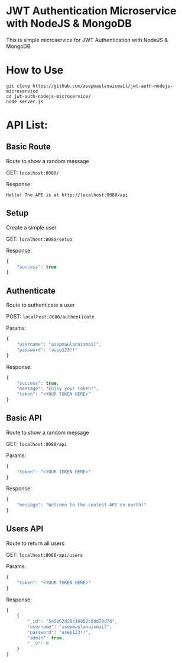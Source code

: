# JWT Authentication Microservice with NodeJS & MongoDB

This is simple microservice for JWT Authentication with NodeJS & MongoDB.

# How to Use

```
git clone https://github.com/asepmaulanaismail/jwt-auth-nodejs-microservice
cd jwt-auth-nodejs-microservice/
node server.js
```

# API List:

## Basic Route

Route to show a random message

GET: `localhost:8080/`

Response:

```
Hello! The API is at http://localhost:8080/api
```

## Setup

Create a simple user

GET:   `localhost:8080/setup`

Response:

```Javascript
{
    "success": true
}
```

## Authenticate

Route to authenticate a user

POST:   `localhost:8080/authenticate`

Params:

```Javascript
{
    "username": "asepmaulanaismail",
    "password": "asep123!!"
}
```

Response:

```Javascript
{
    "success": true,
    "message": "Enjoy your token!",
    "token": "<YOUR TOKEN HERE>"
}
```

## Basic API

Route to show a random message

GET:   `localhost:8080/api`

Params:

```Javascript
{
    "token": "<YOUR TOKEN HERE>"
}
```

Response:

```Javascript
{
    "message": "Welcome to the coolest API on earth!"
}
```

## Users API

Route to return all users

GET:   `localhost:8080/api/users`

Params:

```Javascript
{
    "token": "<YOUR TOKEN HERE>"
}
```

Response:

```Javascript
[
    {
        "_id": "5a5862d28c16852c84d79d78",
        "username": "asepmaulanaismail",
        "password": "asep123!!",
        "admin": true,
        "__v": 0
    }
]
```